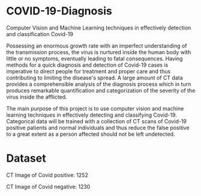 # COVID-19-Diagnosis
Computer Vision and Machine Learning techniques in effectively detection and classification Covid-19

Possessing an enormous growth rate with an imperfect understanding of the transmission process, the virus is nurtured inside the human body with little or no symptoms, eventually leading to fatal consequences. Having methods for a quick diagnosis and detection of Covid-19 cases is imperative to direct people for treatment and proper care and thus contributing to limiting the disease's spread. A large amount of CT data provides a comprehensible analysis of the diagnosis process which in turn produces remarkable quantification and categorization of the severity of the virus inside the afflicted. 

The main purpose of this project is to use computer vision and machine learning techniques in effectively detecting and classifying Covid-19. Categorical data will be trained with a collection of CT scans of Covid-19 positive patients and normal individuals and thus reduce the false positive to a great extent as a person affected should not be left undetected.

# Dataset

CT Image of Covid positive: 1252

CT Image of Covid negative: 1230
